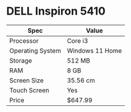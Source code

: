 # DELL Inspiron 5410

| Spec | Value |
|---|---|
| Processor | Core i3 |
| Operating System | Windows 11 Home |
| Storage | 512 MB |
| RAM | 8 GB |
| Screen Size | 35.56 cm |
| Touch Screen | Yes |
| Price | $647.99 |
